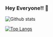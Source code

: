 ### Hey Everyone!! 👋

<!--
**kabilan1290/kabilan1290** is a ✨ _special_ ✨ repository because its `README.md` (this file) appears on your GitHub profile.

Here are some ideas to get you started:

- 🔭 I’m currently working on ...
- 🌱 I’m currently learning ...
- 👯 I’m looking to collaborate on ...
- 🤔 I’m looking for help with ...
- 💬 Ask me about ...
- 📫 How to reach me: ...
- 😄 Pronouns: ...
- ⚡ Fun fact: ...
-->

![Github stats](https://github-readme-stats.vercel.app/api?username=kabilan1290&show_icons=true&theme=synthwave)

[![Top Langs](https://github-readme-stats.vercel.app/api/top-langs/?username=kabilan1290&theme=synthwave&layout=compact)](https://github.com/anuraghazra/github-readme-stats)
